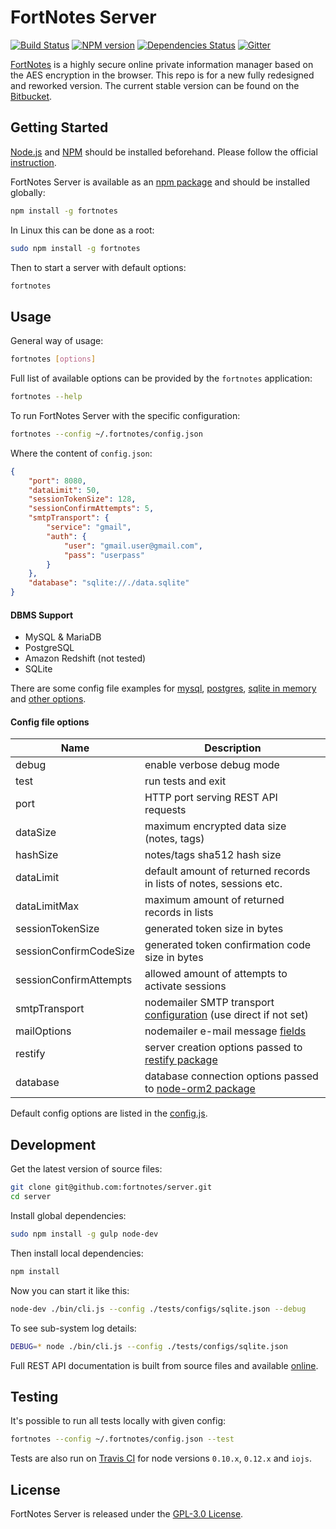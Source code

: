 FortNotes Server
================

[![Build Status](https://img.shields.io/travis/fortnotes/server.svg?style=flat-square)](https://travis-ci.org/fortnotes/server)
[![NPM version](https://img.shields.io/npm/v/fortnotes.svg?style=flat-square)](https://www.npmjs.com/package/fortnotes)
[![Dependencies Status](https://img.shields.io/david/fortnotes/server.svg?style=flat-square)](https://david-dm.org/fortnotes/server)
[![Gitter](https://img.shields.io/badge/gitter-join%20chat-blue.svg?style=flat-square)](https://gitter.im/DarkPark/FortNotes)

[FortNotes](https://fortnotes.com/) is a highly secure online private information manager based on the AES encryption in the browser.
This repo is for a new fully redesigned and reworked version.
The current stable version can be found on the [Bitbucket](https://bitbucket.org/DarkPark/fortnotes).


## Getting Started ##

[Node.js](http://nodejs.org/) and [NPM](https://www.npmjs.com/) should be installed beforehand.
Please follow the official [instruction](http://nodejs.org/download/).

FortNotes Server is available as an [npm package](https://www.npmjs.org/package/fortnotes) and should be installed globally:

```bash
npm install -g fortnotes
```

In Linux this can be done as a root:

```bash
sudo npm install -g fortnotes
```

Then to start a server with default options:

```bash
fortnotes
```

## Usage ##

General way of usage:

```bash
fortnotes [options]
```

Full list of available options can be provided by the `fortnotes` application:

```bash
fortnotes --help
```

To run FortNotes Server with the specific configuration:

```bash
fortnotes --config ~/.fortnotes/config.json
```

Where the content of `config.json`:

```json
{
    "port": 8080,
    "dataLimit": 50,
    "sessionTokenSize": 128,
    "sessionConfirmAttempts": 5,
    "smtpTransport": {
        "service": "gmail",
        "auth": {
            "user": "gmail.user@gmail.com",
            "pass": "userpass"
        }
    },
    "database": "sqlite://./data.sqlite"
}
```

#### DBMS Support

- MySQL & MariaDB
- PostgreSQL
- Amazon Redshift (not tested)
- SQLite

There are some config file examples for
[mysql](tests/configs/mysql.json),
[postgres](tests/configs/postgres.json),
[sqlite in memory](tests/configs/sqlite.json) and
[other options](tests/configs/options.json).

#### Config file options

 Name                    | Description
-------------------------|-------------
 debug                   | enable verbose debug mode
 test                    | run tests and exit
 port                    | HTTP port serving REST API requests
 dataSize                | maximum encrypted data size (notes, tags)
 hashSize                | notes/tags sha512 hash size
 dataLimit               | default amount of returned records in lists of notes, sessions etc.
 dataLimitMax            | maximum amount of returned records in lists
 sessionTokenSize        | generated token size in bytes
 sessionConfirmCodeSize  | generated token confirmation code size in bytes
 sessionConfirmAttempts  | allowed amount of attempts to activate sessions
 smtpTransport           | nodemailer SMTP transport [configuration](https://github.com/andris9/nodemailer-smtp-transport) (use direct if not set)
 mailOptions             | nodemailer e-mail message [fields](https://github.com/andris9/Nodemailer#e-mail-message-fields)
 restify                 | server creation options passed to [restify package](http://mcavage.me/node-restify/#creating-a-server)
 database                | database connection options passed to [node-orm2 package](https://github.com/dresende/node-orm2/wiki/Connecting-to-Database)

Default config options are listed in the [config.js](config.js).

## Development ##

Get the latest version of source files:

```bash
git clone git@github.com:fortnotes/server.git
cd server
```

Install global dependencies:

```bash
sudo npm install -g gulp node-dev
```

Then install local dependencies:

```bash
npm install
```

Now you can start it like this:

```bash
node-dev ./bin/cli.js --config ./tests/configs/sqlite.json --debug
```

To see sub-system log details:

```bash
DEBUG=* node ./bin/cli.js --config ./tests/configs/sqlite.json
```

Full REST API documentation is built from source files and available [online](https://fortnotes.github.io/server/).


## Testing ##

It's possible to run all tests locally with given config:

```bash
fortnotes --config ~/.fortnotes/config.json --test
```

Tests are also run on [Travis CI](https://travis-ci.org/fortnotes/server) for node versions `0.10.x`, `0.12.x` and `iojs`.


## License ##

FortNotes Server is released under the [GPL-3.0 License](http://opensource.org/licenses/GPL-3.0).
